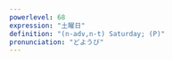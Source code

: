 ```yaml
---
powerlevel: 68
expression: "土曜日"
definition: "(n-adv,n-t) Saturday; (P)"
pronunciation: "どようび"
---
```

